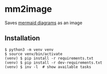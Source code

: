 # mm2image

Saves [mermaid diagrams](https://github.com/mermaid-js/mermaid) as an image

## Installation

    $ python3 -m venv venv
    $ source venv/bin/activate
    (venv) $ pip install -r requirements.txt
    (venv) $ pip install -r dev-requirements.txt
    (venv) $ inv -l  # show available tasks
